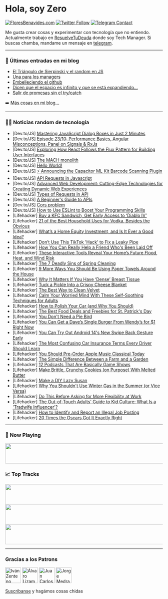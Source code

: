 # Hola, soy Zero

[![FloresBenavides.com](https://img.shields.io/website?down_message=oops&label=MiBlog&style=for-the-badge&up_message=online&url=https%3A%2F%2Ffloresbenavides.com)](https://floresbenavides.com) [![Twitter Follow](https://img.shields.io/twitter/follow/ZeroDragon?color=%231DA1F2&label=Follow&logo=twitter&logoColor=ffffff&style=for-the-badge)](https://twitter.com/zerodragon) [![Telegram Contact](https://img.shields.io/badge/escr%C3%ADbeme-ZeroDragon-%2326A5E4?style=for-the-badge&logo=telegram)](https://t.me/zerodragon)

Me gusta crear cosas y experimentar con tecnología que no entiendo.
Actualmente trabajo en [ResuelveTuDeuda](http://github.com/resuelve) donde soy Tech Manager.
Si buscas chamba, mandame un mensaje en [telegram](https://t.me/zerodragon).

---

### 📕 Últimas entradas en mi blog
<!-- BLOG-POST-LIST:START -->
- [El Triángulo de Sierpinski y el random en JS](https://floresbenavides.com/el-triangulo-de-sierpinski-y-el-random-en-js/)
- [Una para los managers](https://floresbenavides.com/una-para-los-managers/)
- [Embelleciendo el github](https://floresbenavides.com/embelleciendo-el-github/)
- [Dicen que el espacio es infinito y que se está expandiendo…](https://floresbenavides.com/dicen-que-el-espacio-es-infinito-y-que-se-esta-expandiendo/)
- [Salir de promesas sin el try/catch](https://floresbenavides.com/salir-de-promesas-sin-el-try-catch/)
<!-- BLOG-POST-LIST:END -->

➡️ [Más cosas en mi blog...](https://floresbenavides.com)

---

### 👨‍💻 Noticias random de tecnología
<!-- TECH-POSTS:START -->
- [Dev.to/JS] [Mastering JavaScript Dialog Boxes in Just 2 Minutes](https://dev.to/thisissouray/mastering-javascript-dialog-boxes-in-just-3-minutes-4db2)
- [Dev.to/JS] [Episode 23/10: Performance Basics, Angular Misconceptions, Panel on Signals &amp; RxJs](https://dev.to/ng_news/episode-2310-performance-basics-angular-misconceptions-panel-on-signals-rxjs-1mg2)
- [Dev.to/JS] [Exploring How React Follows the Flux Pattern for Building User Interfaces](https://dev.to/judeebekes67/how-react-follows-the-flux-pattern-22co)
- [Dev.to/JS] [The MACH monolith](https://dev.to/timbenniks/the-mach-monolith-2knd)
- [Dev.to/JS] [Hello World!](https://dev.to/gitjasin/hello-world-51oi)
- [Dev.to/JS] [⚡ Announcing the Capacitor ML Kit Barcode Scanning Plugin](https://dev.to/capawesome/announcing-the-capacitor-ml-kit-barcode-scanning-plugin-554g)
- [Dev.to/JS] [API Requests in Javascript](https://dev.to/shriansh2002/api-requests-in-javascript-4bb1)
- [Dev.to/JS] [Advanced Web Development: Cutting-Edge Technologies for Creating Dynamic Web Experiences](https://dev.to/ikramulhasan1/advanced-web-development-cutting-edge-technologies-for-creating-dynamic-web-experiences-hhc)
- [Dev.to/JS] [Types of Requests in API](https://dev.to/shriansh2002/types-of-requests-in-api-38id)
- [Dev.to/JS] [A Beginner&#39;s Guide to APIs](https://dev.to/shriansh2002/application-programming-interface-api--3po6)
- [Dev.to/JS] [Cors problem](https://dev.to/lausuarez02/cors-problem-4hj4)
- [Dev.to/JS] [How to Use ESLint to Boost Your Programming Skills](https://dev.to/kazemm_dev/how-to-use-eslint-to-boost-your-programming-skills-3ced)
- [Lifehacker] [Buy a KFC Sandwich, Get Early Access to ‘Diablo IV’](https://lifehacker.com/buy-a-kfc-sandwich-get-early-access-to-diablo-iv-1850219897)
- [Lifehacker] [21 of the Best Household Uses for Vodka, Besides the Obvious](https://lifehacker.com/18-of-the-best-uses-for-vodka-besides-the-obvious-1849769532)
- [Lifehacker] [What’s a Home Equity Investment, and Is It Ever a Good Idea?](https://lifehacker.com/what-s-a-home-equity-investment-and-is-it-ever-a-good-1850219402)
- [Lifehacker] [Don’t Use This TikTok &#39;Hack&#39; to Fix a Leaky Pipe](https://lifehacker.com/don-t-use-this-tiktok-hack-to-fix-a-leaky-pipe-1850218501)
- [Lifehacker] [How You Can Really Help a Friend Who&#39;s Been Laid Off](https://lifehacker.com/how-you-can-really-help-a-friend-whos-been-laid-off-1850217478)
- [Lifehacker] [These Interactive Tools Reveal Your Home’s Future Flood, Heat, and Wind Risk](https://lifehacker.com/these-interactive-tools-reveal-your-home-s-future-flood-1850214492)
- [Lifehacker] [The 7 Deadly Sins of Spring Cleaning](https://lifehacker.com/the-7-deadly-sins-of-spring-cleaning-1850214755)
- [Lifehacker] [9 More Ways You Should Be Using Paper Towels Around the House](https://lifehacker.com/9-more-ways-you-should-be-using-paper-towels-around-the-1850213806)
- [Lifehacker] [Why It Matters If You Have ‘Dense’ Breast Tissue](https://lifehacker.com/why-it-matters-if-you-have-dense-breast-tissue-1850214162)
- [Lifehacker] [Tuck a Pickle Into a Crispy Cheese Blanket](https://lifehacker.com/tuck-a-pickle-into-a-crispy-cheese-blanket-1850213594)
- [Lifehacker] [The Best Way to Clean Velvet](https://lifehacker.com/the-best-way-to-clean-velvet-1850208394)
- [Lifehacker] [Calm Your Worried Mind With These Self-Soothing Techniques for Adults](https://lifehacker.com/calm-your-worried-mind-with-these-self-soothing-techniq-1850208405)
- [Lifehacker] [How to Polish Your Car &lpar;and Why You Should&rpar;](https://lifehacker.com/how-to-polish-your-car-and-why-you-should-1850208412)
- [Lifehacker] [The Best Food Deals and Freebies for St. Patrick&#39;s Day](https://lifehacker.com/the-best-food-deals-and-freebies-for-st-patricks-day-1850208431)
- [Lifehacker] [You Don&#39;t Need a Pie Bird](https://lifehacker.com/you-dont-need-a-pie-bird-1850213445)
- [Lifehacker] [You Can Get a Dave’s Single Burger From Wendy’s for $1 Right Now](https://lifehacker.com/you-can-get-a-dave-s-single-burger-from-wendy-s-for-1-1850213329)
- [Lifehacker] [You Can Try Out Android 14&#39;s New Swipe Back Gesture Early](https://lifehacker.com/you-can-try-out-android-14s-new-swipe-back-gesture-earl-1850213318)
- [Lifehacker] [The Most Confusing Car Insurance Terms Every Driver Should Learn](https://lifehacker.com/the-most-confusing-car-insurance-terms-every-driver-sho-1850212379)
- [Lifehacker] [You Should Pre-Order Apple Music Classical Today](https://lifehacker.com/you-should-pre-order-apple-music-classical-today-1850212685)
- [Lifehacker] [The Simple Difference Between a Farm and a Garden](https://lifehacker.com/the-simple-difference-between-a-farm-and-a-garden-1850211980)
- [Lifehacker] [12 Podcasts That Are Basically Game Shows](https://lifehacker.com/12-podcasts-that-are-basically-game-shows-1850194507)
- [Lifehacker] [Make Brittle, Crunchy Cookies &lpar;on Purpose&rpar; With Melted Butter](https://lifehacker.com/make-brittle-crunchy-cookies-on-purpose-with-melted-1850212465)
- [Lifehacker] [Make a DIY Lazy Susan](https://lifehacker.com/make-a-diy-lazy-susan-1850212626)
- [Lifehacker] [Why You Shouldn&#39;t Use Winter Gas in the Summer &lpar;or Vice Versa&rpar;](https://lifehacker.com/why-you-shouldnt-use-winter-gas-in-the-summer-or-vice-1850212633)
- [Lifehacker] [Do This Before Asking for More Flexibility at Work](https://lifehacker.com/do-this-before-asking-for-more-flexibility-at-work-1850211566)
- [Lifehacker] [The Out-of-Touch Adults&#39; Guide to Kid Culture: What Is a &#39;Tradwife Influencer&#39;?](https://lifehacker.com/the-out-of-touch-adults-guide-to-kid-culture-what-is-a-1850210814)
- [Lifehacker] [How to Identify and Report an Illegal Job Posting](https://lifehacker.com/how-to-identify-and-report-an-illegal-job-posting-1833295818)
- [Lifehacker] [20 Times the Oscars Got It Exactly Right](https://lifehacker.com/20-times-the-oscars-got-it-exactly-right-1850206612)<!-- TECH-POSTS:END -->

---

### 🎵 Now Playing
<a href="https://spotify-now-playing-dun.vercel.app/now-playing?open"><img src="https://spotify-now-playing-dun.vercel.app/now-playing" width="540" height="64"></a>

### 📈 Top Tracks
<a href="https://spotify-now-playing-dun.vercel.app/top-tracks?i=1&open"><img src="https://spotify-now-playing-dun.vercel.app/top-tracks?i=1" width="540" height="64"></a>
<a href="https://spotify-now-playing-dun.vercel.app/top-tracks?i=2&open"><img src="https://spotify-now-playing-dun.vercel.app/top-tracks?i=2" width="540" height="64"></a>
<a href="https://spotify-now-playing-dun.vercel.app/top-tracks?i=3&open"><img src="https://spotify-now-playing-dun.vercel.app/top-tracks?i=3" width="540" height="64"></a>

---

### Gracias a los Patrons
[<img src="https://avatars.githubusercontent.com/u/243380?v=4" alt="Iván Zenteno" width="50px">](https://github.com/k001) [<img src="https://avatars.githubusercontent.com/u/19955639?v=4" alt="Álvaro Lizama" width="50px">](https://github.com/alvarolizama) [<img src="https://avatars.githubusercontent.com/u/2718753?v=4" alt="Juan Carlos Ruiz" width="50px">](https://github.com/JuanCrg90) [<img src="https://avatars.githubusercontent.com/u/37025?v=4" alt="Jorge Medrano" width="50px">](https://github.com/h1pp1e) 

[Suscríbanse](https://www.patreon.com/zerodragon) y hagámos cosas chidas
